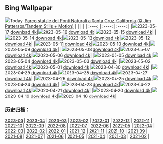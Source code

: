 ## Bing Wallpaper
![](https://global.bing.com/th?id=OHR.CormorantBridge_IT-IT8917929906_UHD.jpg&w=1000)Today: [Parco statale dei Ponti Naturali a Santa Cruz, California (© Jim Patterson/Tandem Stills + Motion)](https://global.bing.com/th?id=OHR.CormorantBridge_IT-IT8917929906_UHD.jpg)
|      |      |      |
| :----: | :----: | :----: |
|![](https://global.bing.com/th?id=OHR.CormorantBridge_IT-IT8917929906_UHD.jpg&pid=hp&w=384&h=216&rs=1&c=4)2023-05-17 [download 4k](https://global.bing.com/th?id=OHR.CormorantBridge_IT-IT8917929906_UHD.jpg)|![](https://global.bing.com/th?id=OHR.AmericanWetlands_IT-IT8776833543_UHD.jpg&pid=hp&w=384&h=216&rs=1&c=4)2023-05-16 [download 4k](https://global.bing.com/th?id=OHR.AmericanWetlands_IT-IT8776833543_UHD.jpg)|![](https://global.bing.com/th?id=OHR.MorroJable_IT-IT8361270560_UHD.jpg&pid=hp&w=384&h=216&rs=1&c=4)2023-05-15 [download 4k](https://global.bing.com/th?id=OHR.MorroJable_IT-IT8361270560_UHD.jpg)|
|![](https://global.bing.com/th?id=OHR.OdocoileusVirginianus_IT-IT8168130990_UHD.jpg&pid=hp&w=384&h=216&rs=1&c=4)2023-05-14 [download 4k](https://global.bing.com/th?id=OHR.OdocoileusVirginianus_IT-IT8168130990_UHD.jpg)|![](https://global.bing.com/th?id=OHR.SonnyBonoPelicans_IT-IT7971350601_UHD.jpg&pid=hp&w=384&h=216&rs=1&c=4)2023-05-13 [download 4k](https://global.bing.com/th?id=OHR.SonnyBonoPelicans_IT-IT7971350601_UHD.jpg)|![](https://global.bing.com/th?id=OHR.WildLupine_IT-IT7783064723_UHD.jpg&pid=hp&w=384&h=216&rs=1&c=4)2023-05-12 [download 4k](https://global.bing.com/th?id=OHR.WildLupine_IT-IT7783064723_UHD.jpg)|
|![](https://global.bing.com/th?id=OHR.Bevagna_IT-IT7498659443_UHD.jpg&pid=hp&w=384&h=216&rs=1&c=4)2023-05-11 [download 4k](https://global.bing.com/th?id=OHR.Bevagna_IT-IT7498659443_UHD.jpg)|![](https://global.bing.com/th?id=OHR.CordouanLighthouse_IT-IT6579555278_UHD.jpg&pid=hp&w=384&h=216&rs=1&c=4)2023-05-10 [download 4k](https://global.bing.com/th?id=OHR.CordouanLighthouse_IT-IT6579555278_UHD.jpg)|![](https://global.bing.com/th?id=OHR.Pompei_IT-IT4615926702_UHD.jpg&pid=hp&w=384&h=216&rs=1&c=4)2023-05-09 [download 4k](https://global.bing.com/th?id=OHR.Pompei_IT-IT4615926702_UHD.jpg)|
|![](https://global.bing.com/th?id=OHR.TheChaps_IT-IT7027496709_UHD.jpg&pid=hp&w=384&h=216&rs=1&c=4)2023-05-08 [download 4k](https://global.bing.com/th?id=OHR.TheChaps_IT-IT7027496709_UHD.jpg)|![](https://global.bing.com/th?id=OHR.SealLaughing_IT-IT6694983805_UHD.jpg&pid=hp&w=384&h=216&rs=1&c=4)2023-05-07 [download 4k](https://global.bing.com/th?id=OHR.SealLaughing_IT-IT6694983805_UHD.jpg)|![](https://global.bing.com/th?id=OHR.HwangmaesanAzaleas_IT-IT3245665910_UHD.jpg&pid=hp&w=384&h=216&rs=1&c=4)2023-05-06 [download 4k](https://global.bing.com/th?id=OHR.HwangmaesanAzaleas_IT-IT3245665910_UHD.jpg)|
|![](https://global.bing.com/th?id=OHR.Popocatepetl_IT-IT2263518716_UHD.jpg&pid=hp&w=384&h=216&rs=1&c=4)2023-05-05 [download 4k](https://global.bing.com/th?id=OHR.Popocatepetl_IT-IT2263518716_UHD.jpg)|![](https://global.bing.com/th?id=OHR.RebelBase_IT-IT4204234662_UHD.jpg&pid=hp&w=384&h=216&rs=1&c=4)2023-05-04 [download 4k](https://global.bing.com/th?id=OHR.RebelBase_IT-IT4204234662_UHD.jpg)|![](https://global.bing.com/th?id=OHR.ThreeWildebeest_IT-IT3805881299_UHD.jpg&pid=hp&w=384&h=216&rs=1&c=4)2023-05-03 [download 4k](https://global.bing.com/th?id=OHR.ThreeWildebeest_IT-IT3805881299_UHD.jpg)|
|![](https://global.bing.com/th?id=OHR.KlostersSerneus_IT-IT3251495028_UHD.jpg&pid=hp&w=384&h=216&rs=1&c=4)2023-05-02 [download 4k](https://global.bing.com/th?id=OHR.KlostersSerneus_IT-IT3251495028_UHD.jpg)|![](https://global.bing.com/th?id=OHR.QuebecCityBridge_IT-IT2390988840_UHD.jpg&pid=hp&w=384&h=216&rs=1&c=4)2023-05-01 [download 4k](https://global.bing.com/th?id=OHR.QuebecCityBridge_IT-IT2390988840_UHD.jpg)|![](https://global.bing.com/th?id=OHR.ExteriorPreservationHall_IT-IT1147958461_UHD.jpg&pid=hp&w=384&h=216&rs=1&c=4)2023-04-30 [download 4k](https://global.bing.com/th?id=OHR.ExteriorPreservationHall_IT-IT1147958461_UHD.jpg)|
|![](https://global.bing.com/th?id=OHR.JTNPMilkyWay_IT-IT0241234588_UHD.jpg&pid=hp&w=384&h=216&rs=1&c=4)2023-04-29 [download 4k](https://global.bing.com/th?id=OHR.JTNPMilkyWay_IT-IT0241234588_UHD.jpg)|![](https://global.bing.com/th?id=OHR.MariposaGrove_IT-IT8703227587_UHD.jpg&pid=hp&w=384&h=216&rs=1&c=4)2023-04-28 [download 4k](https://global.bing.com/th?id=OHR.MariposaGrove_IT-IT8703227587_UHD.jpg)|![](https://global.bing.com/th?id=OHR.ItalyDolomitesSeiserAlm_IT-IT4289580227_UHD.jpg&pid=hp&w=384&h=216&rs=1&c=4)2023-04-27 [download 4k](https://global.bing.com/th?id=OHR.ItalyDolomitesSeiserAlm_IT-IT4289580227_UHD.jpg)|
|![](https://global.bing.com/th?id=OHR.GHOAudubonDay_IT-IT7709502144_UHD.jpg&pid=hp&w=384&h=216&rs=1&c=4)2023-04-26 [download 4k](https://global.bing.com/th?id=OHR.GHOAudubonDay_IT-IT7709502144_UHD.jpg)|![](https://global.bing.com/th?id=OHR.FrecceTricolori_IT-IT2306161494_UHD.jpg&pid=hp&w=384&h=216&rs=1&c=4)2023-04-25 [download 4k](https://global.bing.com/th?id=OHR.FrecceTricolori_IT-IT2306161494_UHD.jpg)|![](https://global.bing.com/th?id=OHR.FranconianWineCellar_IT-IT2051034569_UHD.jpg&pid=hp&w=384&h=216&rs=1&c=4)2023-04-24 [download 4k](https://global.bing.com/th?id=OHR.FranconianWineCellar_IT-IT2051034569_UHD.jpg)|
|![](https://global.bing.com/th?id=OHR.StuttgartPublicLibrary_IT-IT6419135185_UHD.jpg&pid=hp&w=384&h=216&rs=1&c=4)2023-04-23 [download 4k](https://global.bing.com/th?id=OHR.StuttgartPublicLibrary_IT-IT6419135185_UHD.jpg)|![](https://global.bing.com/th?id=OHR.EarthDayFox_IT-IT5922500776_UHD.jpg&pid=hp&w=384&h=216&rs=1&c=4)2023-04-22 [download 4k](https://global.bing.com/th?id=OHR.EarthDayFox_IT-IT5922500776_UHD.jpg)|![](https://global.bing.com/th?id=OHR.ProcidaItaly_IT-IT5234311599_UHD.jpg&pid=hp&w=384&h=216&rs=1&c=4)2023-04-21 [download 4k](https://global.bing.com/th?id=OHR.ProcidaItaly_IT-IT5234311599_UHD.jpg)|
|![](https://global.bing.com/th?id=OHR.NIrelandGiants_IT-IT5231557937_UHD.jpg&pid=hp&w=384&h=216&rs=1&c=4)2023-04-20 [download 4k](https://global.bing.com/th?id=OHR.NIrelandGiants_IT-IT5231557937_UHD.jpg)|![](https://global.bing.com/th?id=OHR.SanGimignano1_IT-IT9409869098_UHD.jpg&pid=hp&w=384&h=216&rs=1&c=4)2023-04-19 [download 4k](https://global.bing.com/th?id=OHR.SanGimignano1_IT-IT9409869098_UHD.jpg)|![](https://global.bing.com/th?id=OHR.MPPUnesco_IT-IT3824162238_UHD.jpg&pid=hp&w=384&h=216&rs=1&c=4)2023-04-18 [download 4k](https://global.bing.com/th?id=OHR.MPPUnesco_IT-IT3824162238_UHD.jpg)|

### 历史归档：
[2023-05](https://github.com/niumoo/bing-wallpaper/tree/main/picture/2023-05/) | [2023-04](https://github.com/niumoo/bing-wallpaper/tree/main/picture/2023-04/) | [2023-03](https://github.com/niumoo/bing-wallpaper/tree/main/picture/2023-03/) | [2023-02](https://github.com/niumoo/bing-wallpaper/tree/main/picture/2023-02/) | [2023-01](https://github.com/niumoo/bing-wallpaper/tree/main/picture/2023-01/) | [2022-12](https://github.com/niumoo/bing-wallpaper/tree/main/picture/2022-12/) | [2022-11](https://github.com/niumoo/bing-wallpaper/tree/main/picture/2022-11/) | [2022-10](https://github.com/niumoo/bing-wallpaper/tree/main/picture/2022-10/) | 
[2022-09](https://github.com/niumoo/bing-wallpaper/tree/main/picture/2022-09/) | [2022-08](https://github.com/niumoo/bing-wallpaper/tree/main/picture/2022-08/) | [2022-07](https://github.com/niumoo/bing-wallpaper/tree/main/picture/2022-07/) | [2022-06](https://github.com/niumoo/bing-wallpaper/tree/main/picture/2022-06/) | [2022-05](https://github.com/niumoo/bing-wallpaper/tree/main/picture/2022-05/) | [2022-04](https://github.com/niumoo/bing-wallpaper/tree/main/picture/2022-04/) | [2022-03](https://github.com/niumoo/bing-wallpaper/tree/main/picture/2022-03/) | [2022-02](https://github.com/niumoo/bing-wallpaper/tree/main/picture/2022-02/) | 
[2022-01](https://github.com/niumoo/bing-wallpaper/tree/main/picture/2022-01/) | [2021-12](https://github.com/niumoo/bing-wallpaper/tree/main/picture/2021-12/) | [2021-11](https://github.com/niumoo/bing-wallpaper/tree/main/picture/2021-11/) | [2021-10](https://github.com/niumoo/bing-wallpaper/tree/main/picture/2021-10/) | [2021-09](https://github.com/niumoo/bing-wallpaper/tree/main/picture/2021-09/) | [2021-08](https://github.com/niumoo/bing-wallpaper/tree/main/picture/2021-08/) | [2021-07](https://github.com/niumoo/bing-wallpaper/tree/main/picture/2021-07/) | [2021-06](https://github.com/niumoo/bing-wallpaper/tree/main/picture/2021-06/) | 
[2021-05](https://github.com/niumoo/bing-wallpaper/tree/main/picture/2021-05/) | [2021-04](https://github.com/niumoo/bing-wallpaper/tree/main/picture/2021-04/) | [2021-03](https://github.com/niumoo/bing-wallpaper/tree/main/picture/2021-03/) | [2021-02](https://github.com/niumoo/bing-wallpaper/tree/main/picture/2021-02/) | 